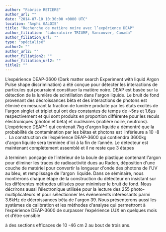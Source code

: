 ```yaml
---
author: "Fabrice RETIERE"
author_url: ""
date: "2014-07-10 10:30:00 +0000 UTC"
location: "Amphi GALOIS"
title: "Recherche de matière noire avec l’expérience DEAP"
author_filiation: "Laboratoire TRIUMF, Vancouver, Canada"
author_filiation_url: ""
type: "spécialisé"
author2: ""
author_url2: ""
author_filiation2: ""
author_filiation_url2: ""
title2: ""
---
```


L’expérience DEAP-3600 (Dark matter search Experiment with liquid Argon Pulse shape discrimination) a été conçue pour détecter les interactions de particules qui pourraient constituer la matière noire. DEAP est basée sur la détection de la lumière de scintillation dans l'argon liquide. Le bruit de fond provenant des décroissances bêta et des interactions de photons est éliminé en mesurant la fraction de lumière produite par les états excités de l'argon singlet et triplet qui ont des constantes de temps de ~5ns et 1.6μs respectivement et qui sont produits en proportion différente pour les reculs électroniques (photon et bêta) et nucléaires (matière noire, neutrons). L’expérience DEAP-1 qui contenait 7kg d'argon liquide a démontré que la probabilité de contamination par les bêtas et photons est  inférieure a 10
-8
.  La construction de l’expérience DEAP-3600 qui contiendra 3600kg d'argon liquide sera terminée d'ici à la fin de l’année. Le détecteur est maintenant complètement assemblé et il ne reste que 3 étapes 


à
 terminer: ponçage de l’intérieur de la boule de plastique contenant l'argon pour éliminer les traces de radioactivité dues au Radon, déposition d'une couche de matériel pour convertir la longueur d'onde des photons de l'UV au bleu, et remplissage de l'argon  liquide. Dans ce séminaire, nous montrerons chaque étape de la construction du détecteur en insistant sur les différentes méthodes utilisées pour minimiser le bruit de fond. Nous décrirons aussi l’électronique utilisée pour la lecture des 255 photo-multiplicateurs et pour sélectionner les événements intéressants parmi 3.6kHz de décroissances bêta de l'argon 39. Nous présenterons aussi les systèmes de calibration et les méthodes d'analyse qui permettront à l’expérience DEAP-3600 de surpasser l’expérience LUX en quelques mois et d’être sensible 


à
 des sections efficaces de 10
-46
 cm
2
 au bout de trois ans. 

